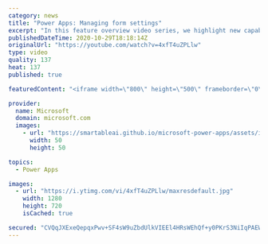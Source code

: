 ```yaml
---
category: news
title: "Power Apps: Managing form settings"
excerpt: "In this feature overview video series, we highlight new capabilities included in the latest update to Microsoft Power Apps.  Improvements to Microsoft Power Apps for managing form settings and events allow users to set various features on a form in the new modern designer.   Get the most out of Power"
publishedDateTime: 2020-10-29T18:18:14Z
originalUrl: "https://youtube.com/watch?v=4xfT4uZPLlw"
type: video
quality: 137
heat: 137
published: true

featuredContent: "<iframe width=\"800\" height=\"500\" frameborder=\"0\" src=\"https://www.youtube.com/embed/4xfT4uZPLlw\" allow=\"accelerometer; autoplay; encrypted-media; gyroscope; picture-in-picture\" allowfullscreen></iframe>"

provider:
  name: Microsoft
  domain: microsoft.com
  images:
    - url: "https://smartableai.github.io/microsoft-power-apps/assets/images/organizations/microsoft.com-50x50.jpg"
      width: 50
      height: 50

topics:
  - Power Apps

images:
  - url: "https://i.ytimg.com/vi/4xfT4uZPLlw/maxresdefault.jpg"
    width: 1280
    height: 720
    isCached: true

secured: "CVQqJXExeQepqxPwv+SF4sW9uZbdUlkVIEEl4HRsWEhQf+y0PKrS3NiIqPAEWSU5of14JAHOPfc8HWsS2mbp8blXmzw8bhp9LCJSSkcFJUa7WfsshyUkmvn1E0NlMLEf/tCJeEiWXwcYacQlZi5ODF6NsfiECvDO830t1V3/JFPO8sF7o0rB/6625tTxuO8vXyXZSZ7EUPqaRGnNk01f7h/WMiWBspNZbwZINJLOLX/MX5rVuXViYUkUWaEB4kZzTADsdvlWPPOK0SDuvi1xBEUKi54V3vnz9M7tEaJQ9ysSdXZfewn8UCbfoUKfwmJNJDr6GMcqAYuBylr68rjGYOatQUn5b0XFvdxUu9rzlT+aLpmfA+gCQeCBwREHheo3qmrgjP8DndOLMGSDaqMrRaPBLfmPxBpwjvc8aVYwy+Q=;q+pRiM0rJ3r2E9kBRa0rZQ=="
---
```


